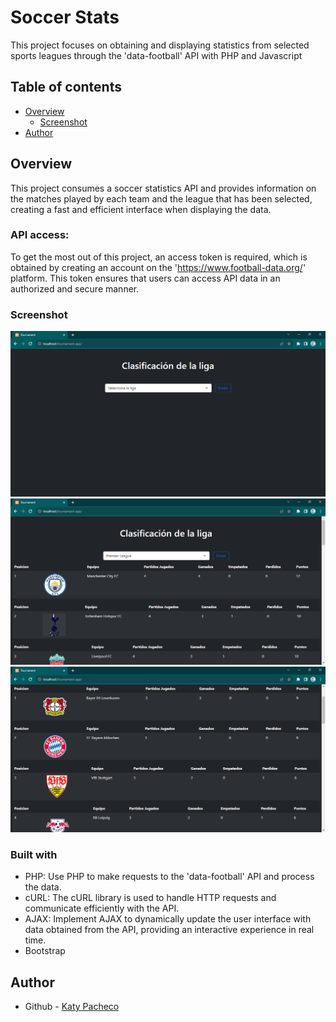 # Soccer Stats
This project focuses on obtaining and displaying statistics from selected sports leagues through the 'data-football' API with PHP and Javascript

## Table of contents

- [Overview](#overview)
  - [Screenshot](#screenshot)
- [Author](#author)

## Overview
This project consumes a soccer statistics API and provides information on the matches played by each team and the league that has been selected, creating a fast and efficient interface when displaying the data.

### API access:

To get the most out of this project, an access token is required, which is obtained by creating an account on the 'https://www.football-data.org/' platform. This token ensures that users can access API data in an authorized and secure manner.
### Screenshot

![Index app](https://github.com/PachecoKaty/Soccer-Stats/blob/main/ss/Tournament-index.png)
![Tournament-table](https://github.com/PachecoKaty/Soccer-Stats/blob/main/ss/Tournament-result.png)
![Tournament](https://github.com/PachecoKaty/Soccer-Stats/blob/main/ss/Tournament-table.png)


### Built with

- PHP: Use PHP to make requests to the 'data-football' API and process the data.
- cURL: The cURL library is used to handle HTTP requests and communicate efficiently with the API.
- AJAX: Implement AJAX to dynamically update the user interface with data obtained from the API, providing an interactive experience in real time.
- Bootstrap

## Author

- Github - [Katy Pacheco](https://github.com/PachecoKaty)

